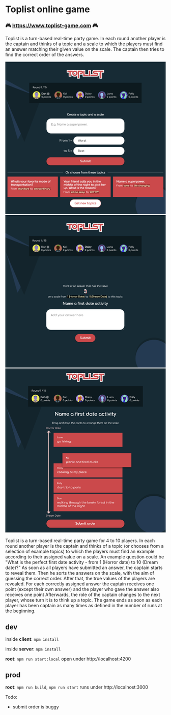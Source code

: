 # Toplist online game

### 🎮 https://www.toplist-game.com 🎮

Toplist is a turn-based real-time party game. In each round another player is the
captain and thinks of a topic and a scale to which the players must find an answer matching their given value on the scale.
The captain then tries to find the correct order of the answers.

![toplist create topic](client/src/assets/images/toplist1.png)
![toplist answering](client/src/assets/images/toplist2.png)
![toplist sorting](client/src/assets/images/toplist6.png)

Toplist is a turn-based real-time party game for 4 to 10 players.
In each round another player is the captain and thinks of a topic (or chooses from a selection of example
  topics) to which the players must find an example according to their assigned value on a scale.
An example question could be "What is the perfect first date activity - from 1 (Horror date) to 10 (Dream date)?"
As soon as all players have submitted an answer, the captain starts to reveal them. Then he sorts the answers on the
  scale, with the aim of guessing the correct order.
  After that, the true values of the players are revealed.
  For each correctly assigned answer the captain receives one point (except their own answer) and the player who gave the answer also receives one point
  Afterwards, the role of the captain changes to the next player, whose turn it is to think up a topic.
The game ends as soon as each player has been captain as many times as defined in the number of runs at the
  beginning.

## dev

inside **client**: `npm install`

inside **server**: `npm install`

**root**: `npm run start:local` open under http://localhost:4200


## prod

**root**: `npm run build`, `npm run start` runs under http://localhost:3000


Todo:
- submit order is buggy

